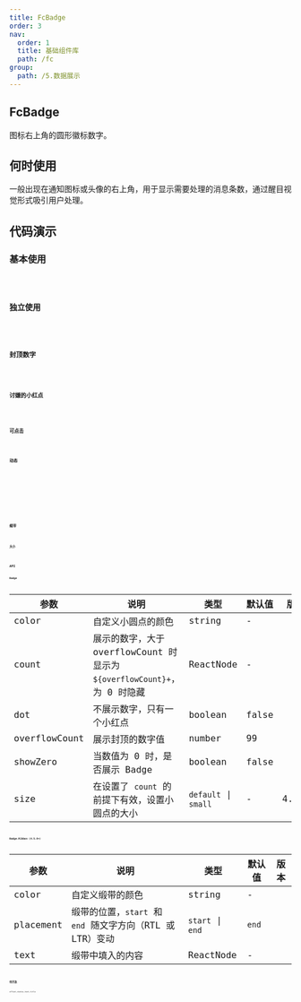```yaml
---
title: FcBadge
order: 3
nav:
  order: 1
  title: 基础组件库
  path: /fc
group:
  path: /5.数据展示
---
```


## FcBadge 
图标右上角的圆形徽标数字。

## 何时使用

一般出现在通知图标或头像的右上角，用于显示需要处理的消息条数，通过醒目视觉形式吸引用户处理。

## 代码演示

### 基本使用

<code src="./demo/base01.tsx" />

### 独立使用

<code src="./demo/base02.tsx" />

### 封顶数字

<code src="./demo/base03.tsx" />

### 讨嫌的小红点

<code src="./demo/base04.tsx" />

### 可点击

<code src="./demo/base05.tsx" />

### 动态

<code src="./demo/base06.tsx" />

<!-- ### 自定义位置偏移 -->

<!-- <code src="./demo/base07.tsx" /> -->

<!-- ### 多彩徽标 -->

<!-- <code src="./demo/base08.tsx" /> -->

<!-- ### 状态点 -->

<!-- <code src="./demo/base09.tsx" /> -->

### 缎带

<code src="./demo/base10.tsx" />

### 大小

<code src="./demo/base11.tsx" />



## API

### Badge

| 参数 | 说明 | 类型 | 默认值 | 版本 |
| --- | --- | --- | --- | --- |
| color | 自定义小圆点的颜色 | string | - |  |
| count | 展示的数字，大于 overflowCount 时显示为 `${overflowCount}+`，为 0 时隐藏 | ReactNode | - |  |
| dot | 不展示数字，只有一个小红点 | boolean | false |  |
| overflowCount | 展示封顶的数字值 | number | 99 |  |
| showZero | 当数值为 0 时，是否展示 Badge | boolean | false |  |
| size | 在设置了 `count` 的前提下有效，设置小圆点的大小 | `default` \| `small` | - | 4.6.0 |


### Badge.Ribbon (4.5.0+)

| 参数 | 说明 | 类型 | 默认值 | 版本 |
| --- | --- | --- | --- | --- |
| color | 自定义缎带的颜色 | string | - |  |
| placement | 缎带的位置，`start` 和 `end` 随文字方向（RTL 或 LTR）变动 | `start` \| `end` | `end` |  |
| text | 缎带中填入的内容 | ReactNode | - |  |




### 待开放
```tsx | pure
offset,status,text,title
```
<div style="display:none">
丢弃的属性：
| offset | 设置状态点的位置偏移 | \[number, number] | - |  |
| status | 设置 Badge 为状态点 | `success` \| `processing` \| `default` \| `error` \| `warning` | - |  |
| text | 在设置了 `status` 的前提下有效，设置状态点的文本 | ReactNode | - |  |
| title | 设置鼠标放在状态点上时显示的文字 | string | - |  |
</div>